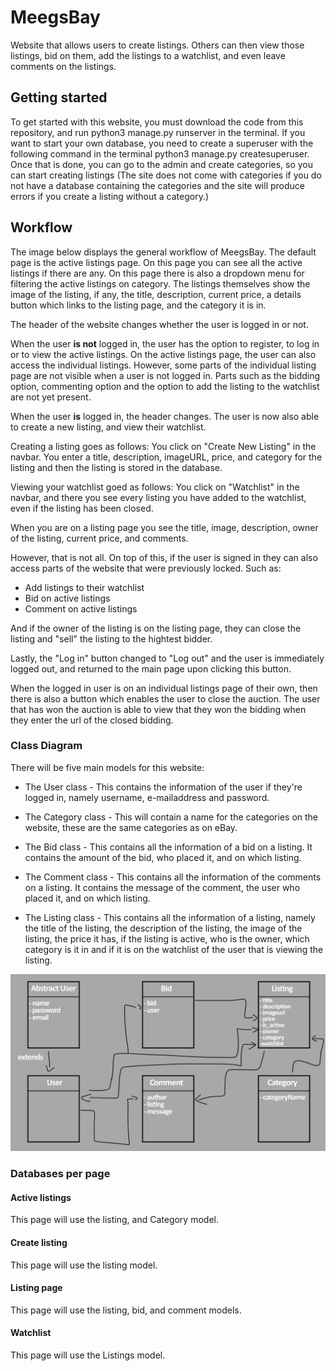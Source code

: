# MeegsBay

Website that allows users to create listings. Others can then view those listings, bid on them, add the listings to a watchlist, and even leave comments on the listings.

## Getting started

To get started with this website, you must download the code from this repository, and run python3 manage.py runserver in the terminal. If you want to start your own database, you need to create a superuser with the following command in the terminal python3 manage.py createsuperuser. Once that is done, you can go to the admin and create categories, so you can start creating listings (The site does not come with categories if you do not have a database containing the categories and the site will produce errors if you create a listing without a category.)


## Workflow

The image below displays the general workflow of MeegsBay. The default page is the active listings page. On this page you can see all the active listings if there are any. On this page there is also a dropdown menu for filtering the active listings on category. The listings themselves show the image of the listing, if any, the title, description, current price, a details button which links to the listing page, and the category it is in.

The header of the website changes whether the user is logged in or not.

When the user **is not** logged in, the user has the option to register, to log in or to view the active listings. On the active listings page, the user can also access the individual listings. However, some parts of the individual listing page are not visible when a user is not logged in. Parts such as the bidding option, commenting option and the option to add the listing to the watchlist are not yet present.

When the user **is** logged in, the header changes. The user is now also able to create a new listing, and view their watchlist.

Creating a listing goes as follows: You click on "Create New Listing" in the navbar. You enter a title, description, imageURL, price, and category for the listing and then the listing is stored in the database.

Viewing your watchlist goed as follows: You click on "Watchlist" in the navbar, and there you see every listing you have added to the watchlist, even if the listing has been closed.

When you are on a listing page you see the title, image, description, owner of the listing, current price, and comments.

However, that is not all. On top of this, if the user is signed in they can also access parts of the website that were previously locked. Such as:
- Add listings to their watchlist
- Bid on active listings
- Comment on active listings

And if the owner of the listing is on the listing page, they can close the listing and "sell" the listing to the hightest bidder.

Lastly, the "Log in" button changed to "Log out" and the user is immediately logged out, and returned to the main page upon clicking this button.

When the logged in user is on an individual listings page of their own, then there is also a button which enables the user to close the auction. The user that has won the auction is able to view that they won the bidding when they enter the url of the closed bidding.

### Class Diagram

There will be five main models for this website:

- The User class - This contains the information of the user if they're logged in, namely username, e-mailaddress and password.

- The Category class - This will contain a name for the categories on the website, these are the same categories as on eBay.

- The Bid class - This contains all the information of a bid on a listing. It contains the amount of the bid, who placed it, and on which listing.

- The Comment class - This contains all the information of the comments on a listing. It contains the message of the comment, the user who placed it, and on which listing.

- The Listing class - This contains all the information of a listing, namely the title of the listing, the description of the listing, the image of the listing, the price it has, if the listing is active, who is the owner, which category is it in and if it is on the watchlist of the user that is viewing the listing.

![Overview](ClassDiagram.png)

### Databases per page

#### Active listings

This page will use the listing, and Category model.

#### Create listing

This page will use the listing model.

#### Listing page

This page will use the listing, bid, and comment models.

#### Watchlist

This page will use the Listings model.
